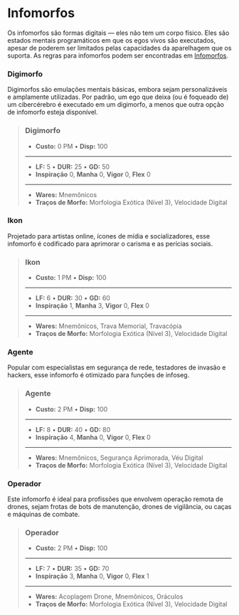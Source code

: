 # Infomorfos

Os infomorfos são formas digitais — eles não tem um corpo físico. Eles são estados mentais programáticos em que os egos vivos são executados, apesar de poderem ser limitados pelas capacidades da aparelhagem que os suporta. As regras para infomorfos podem ser encontradas em [Infomorfos](../13/08-infomorphs.md).

### Digimorfo

Digimorfos são emulações mentais básicas, embora sejam personalizáveis e amplamente utilizadas. Por padrão, um ego que deixa (ou é foqueado de) um cibercérebro é executado em um digimorfo, a menos que outra opção de infomorfo esteja disponível.

<blockquote class="indent stat-list">

### Digimorfo

- **Custo:** 0&nbsp;PM • **Disp:** 100

---

- **LF:** 5 • **DUR:** 25 • **GD:** 50
- **Inspiração** 0, **Manha** 0, **Vigor** 0, **Flex** 0

---

- **Wares:** Mnemônicos
- **Traços de Morfo:** Morfologia Exótica (Nível 3), Velocidade Digital

</blockquote>

### Ikon

Projetado para artistas online, ícones de mídia e socializadores, esse infomorfo é codificado para aprimorar o carisma e as perícias sociais.

<blockquote class="indent stat-list">

### Ikon

- **Custo:** 1&nbsp;PM • **Disp:** 100

---

- **LF:** 6 • **DUR:** 30 • **GD:** 60
- **Inspiração** 1, **Manha** 3, **Vigor** 0, **Flex** 0

---

- **Wares:** Mnemônicos, Trava Memorial, Travacópia
- **Traços de Morfo:** Morfologia Exótica (Nível 3), Velocidade Digital

</blockquote>

<!--sort-->

<!--sort-block-->

### Agente

Popular com especialistas em segurança de rede, testadores de invasão e hackers, esse infomorfo é otimizado para funções de infoseg.

<blockquote class="indent stat-list">

### Agente

- **Custo:** 2&nbsp;PM • **Disp:** 100

---

- **LF:** 8 • **DUR:** 40 • **GD:** 80
- **Inspiração** 4, **Manha** 0, **Vigor** 0, **Flex** 0

---

- **Wares:** Mnemônicos, Segurança Aprimorada, Véu Digital
- **Traços de Morfo:** Morfologia Exótica (Nível 3), Velocidade Digital

</blockquote>

<!--sort-block-->

### Operador

Este infomorfo é ideal para profissões que envolvem operação remota de drones, sejam frotas de bots de manutenção, drones de vigilância, ou caças e máquinas de combate.

<blockquote class="indent stat-list">

### Operador

- **Custo:** 2&nbsp;PM • **Disp:** 100

---

- **LF:** 7 • **DUR:** 35 • **GD:** 70
- **Inspiração** 3, **Manha** 0, **Vigor** 0, **Flex** 1

---

- **Wares:** Acoplagem Drone, Mnemônicos, Oráculos
- **Traços de Morfo:** Morfologia Exótica (Nível 3), Velocidade Digital

</blockquote>

<!--sort-end-->
